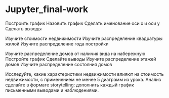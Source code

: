 # Jupyter_final-work

Построить график
Назовить график
Сделать именование оси x и оси y
Сделать выводы

Изучите стоимости недвижимости
Изучите распределение квадратуры жилой
Изучите распределение года постройки

Изучите распределение домов от наличия вида на набережную
Постройте график
Сделайте выводы
Изучите распределение этажей домов
Изучите распределение состояния домов

Исследуйте, какие характеристики недвижимости влияют на стоимость недвижимости, с применением не менее 5 диаграмм из урока.
Анализ сделайте в формате storytelling: дополнить каждый график письменными выводами и наблюдениями.

